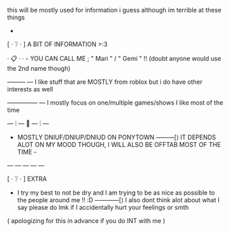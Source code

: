 this will be mostly used for information i guess although im terrible at these things 

-

[ · ❔ · ] 
A BIT OF INFORMATION >:3



· 📋 ·
· - YOU CAN CALL ME ; " Mari " / " Gemi " !!
(doubt anyone would use the 2nd name though)

——— — I like stuff that are MOSTLY from roblox but i do have other interests as well

————— — I mostly focus on one/multiple games/shows I like most of the time

— ❕ — 🧭 — ❕ —

 - MOSTLY DNIUF/DNIUP/DNIUD ON PONYTOWN ———[⟩
IT DEPENDS ALOT ON MY MOOD THOUGH, I WILL ALSO BE OFFTAB MOST OF THE TIME -

— — — — —

[ · ❔ · ] 
EXTRA

- I try my best to not be dry and I am trying to be as nice as possible to the people around me !! :D
————[⟩  I also dont think alot about what I say please do lmk if I accidentally hurt your feelings or smth

( apologizing for this in advance 
if you do INT with me )
